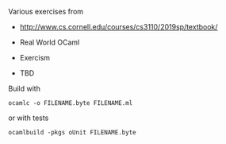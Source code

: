 Various exercises from

* http://www.cs.cornell.edu/courses/cs3110/2019sp/textbook/

* Real World OCaml

* Exercism

* TBD

Build with

`ocamlc -o FILENAME.byte FILENAME.ml`

or with tests

`ocamlbuild -pkgs oUnit FILENAME.byte`